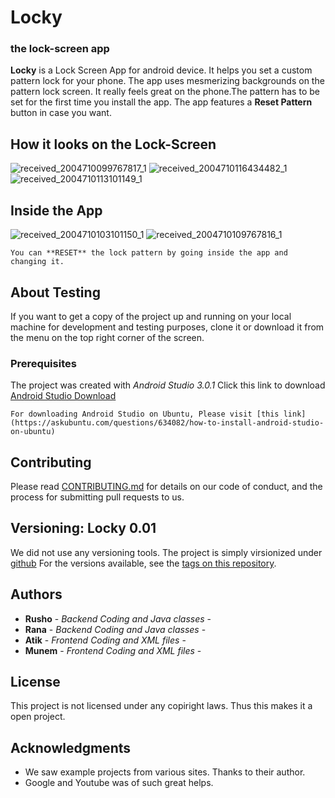 # Locky 
### the lock-screen app

**Locky** is a Lock Screen App for android device. It helps you set a custom pattern lock for your phone. The app uses mesmerizing backgrounds on the pattern lock screen. It really feels great on the phone.The pattern has to be set for the first time you install the app. The app features a **Reset Pattern** button in case you want. 

## How it looks on the Lock-Screen
![received_2004710099767817_1](https://user-images.githubusercontent.com/30816219/36130776-c9cd6548-1098-11e8-95e1-e8d3e7249ac3.jpg)
![received_2004710116434482_1](https://user-images.githubusercontent.com/30816219/36130787-d1c7cd9c-1098-11e8-8405-daba58478138.jpg)
![received_2004710113101149_1](https://user-images.githubusercontent.com/30816219/36130790-d48957ee-1098-11e8-906c-022791688102.jpg)

## Inside the App

![received_2004710103101150_1](https://user-images.githubusercontent.com/30816219/36130909-66fe74b0-1099-11e8-95a2-f7b5c7c4918f.jpg)
![received_2004710109767816_1](https://user-images.githubusercontent.com/30816219/36130913-67ce2002-1099-11e8-8d65-c7130950ca60.jpg)

```
You can **RESET** the lock pattern by going inside the app and changing it.
```
## About Testing

If you want to get a copy of the project up and running on your local machine for development and testing purposes, clone it or download it from the menu on the top right corner of the screen.

### Prerequisites

The project was created with *Android Studio 3.0.1*
Click this link to download [Android Studio Download](https://developer.android.com/studio/index.html) 

```
For downloading Android Studio on Ubuntu, Please visit [this link](https://askubuntu.com/questions/634082/how-to-install-android-studio-on-ubuntu)
```
## Contributing

Please read [CONTRIBUTING.md](https://github.com/Rusho-RU/Locky/blob/master/CONTRIBUTING.md) for details on our code of conduct, and the process for submitting pull requests to us.

## Versioning: Locky 0.01
We did not use any versioning tools. The project is simply virsionized under [github](www.github.com)
For the versions available, see the [tags on this repository](https://github.com/Rusho-RU/Locky). 

## Authors
* **Rusho** - *Backend Coding and Java classes* -
* **Rana** - *Backend Coding and Java classes* -
* **Atik** - *Frontend Coding and XML files* -
* **Munem** - *Frontend Coding and XML files* -

## License

This project is not licensed under any copiright laws. Thus this makes it a open project.

## Acknowledgments

* We saw example projects from various sites. Thanks to their author.
* Google and Youtube was of such great helps.


